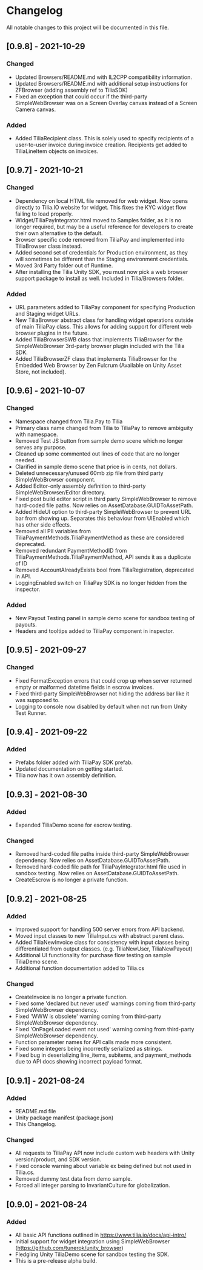 # Changelog
All notable changes to this project will be documented in this file.

## [0.9.8] - 2021-10-29
### Changed
 - Updated Browsers/README.md with IL2CPP compatibility information.
 - Updated Browsers/README.md with additional setup instructions for ZFBrowser (adding assembly ref to TiliaSDK)
 - Fixed an exception that could occur if the third-party SimpleWebBrowser was on a Screen Overlay canvas instead of a Screen Camera canvas.

### Added
 - Added TiliaRecipient class. This is solely used to specify recipients of a user-to-user invoice during invoice creation. Recipients get added to TiliaLineItem objects on invoices.

## [0.9.7] - 2021-10-21
### Changed
 - Dependency on local HTML file removed for web widget. Now opens directly to Tilia.IO website for widget. This fixes the KYC widget flow failing to load properly.
 - Widget/TiliaPayIntegrator.html moved to Samples folder, as it is no longer required, but may be a useful reference for developers to create their own alternative to the default.
 - Browser specific code removed from TiliaPay and implemented into TiliaBrowser class instead.
 - Added second set of credentials for Production environment, as they will sometimes be different than the Staging environment credentials.
 - Moved 3rd Party folder out of Runtime.
 - After installing the Tilia Unity SDK, you must now pick a web browser support package to install as well. Included in Tilia/Browsers folder.

### Added
 - URL parameters added to TiliaPay component for specifying Production and Staging widget URLs.
 - New TiliaBrowser abstract class for handling widget operations outside of main TiliaPay class. This allows for adding support for different web browser plugins in the future.
 - Added TiliaBrowserSWB class that implements TiliaBrowser for the SimpleWebBrowser 3rd-party browser plugin included with the Tilia SDK.
 - Added TiliaBrowserZF class that implements TiliaBrowser for the Embedded Web Browser by Zen Fulcrum (Available on Unity Asset Store, not included).

## [0.9.6] - 2021-10-07
### Changed
 - Namespace changed from Tilia.Pay to Tilia
 - Primary class name changed from Tilia to TiliaPay to remove ambiguity with namespace.
 - Removed Test JS button from sample demo scene which no longer serves any purpose.
 - Cleaned up some commented out lines of code that are no longer needed.
 - Clarified in sample demo scene that price is in cents, not dollars.
 - Deleted unnecessary/unused 60mb zip file from third party SimpleWebBrowser component.
 - Added Editor-only assembly definition to third-party SimpleWebBrowser/Editor directory.
 - Fixed post build editor script in third party SimpleWebBrowser to remove hard-coded file paths. Now relies on AssetDatabase.GUIDToAssetPath.
 - Added HideUI option to third-party SimpleWebBrowser to prevent URL bar from showing up. Separates this behaviour from UIEnabled which has other side effects.
 - Removed all PII variables from TiliaPaymentMethods.TiliaPaymentMethod as these are considered deprecated.
 - Removed redundant PaymentMethodID from TiliaPaymentMethods.TiliaPaymentMethod, API sends it as a duplicate of ID
 - Removed AccountAlreadyExists bool from TiliaRegistration, deprecated in API.
 - LoggingEnabled switch on TiliaPay SDK is no longer hidden from the inspector.

### Added
 - New Payout Testing panel in sample demo scene for sandbox testing of payouts.
 - Headers and tooltips added to TiliaPay component in inspector.

## [0.9.5] - 2021-09-27
### Changed
 - Fixed FormatException errors that could crop up when server returned empty or malformed datetime fields in escrow invoices.
 - Fixed third-party SimpleWebBrowser not hiding the address bar like it was supposed to.
 - Logging to console now disabled by default when not run from Unity Test Runner.

## [0.9.4] - 2021-09-22
### Added
 - Prefabs folder added with TiliaPay SDK prefab.
 - Updated documentation on getting started.
 - Tilia now has it own assembly definition.

## [0.9.3] - 2021-08-30
### Added
 - Expanded TiliaDemo scene for escrow testing.

### Changed
 - Removed hard-coded file paths inside third-party SimpleWebBrowser dependency. Now relies on AssetDatabase.GUIDToAssetPath.
 - Removed hard-coded file path for TiliaPayIntegrator.html file used in sandbox testing. Now relies on AssetDatabase.GUIDToAssetPath.
 - CreateEscrow is no longer a private function.

## [0.9.2] - 2021-08-25
### Added
 - Improved support for handling 500 server errors from API backend.
 - Moved input classes to new TiliaInput.cs with abstract parent class.
 - Added TiliaNewInvoice class for consistency with input classes being differentiated from output classes. (e.g. TiliaNewUser, TiliaNewPayout)
 - Additional UI functionality for purchase flow testing on sample TiliaDemo scene.
 - Additional function documentation added to Tilia.cs

### Changed
 - CreateInvoice is no longer a private function.
 - Fixed some 'declared but never used' warnings coming from third-party SimpleWebBrowser dependency.
 - Fixed 'WWW is obsolete' warning coming from third-party SimpleWebBrowser dependency.
 - Fixed 'OnPageLoaded event not used' warning coming from third-party SimpleWebBrowser dependency.
 - Function parameter names for API calls made more consistent.
 - Fixed some integers being incorrectly serialized as strings.
 - Fixed bug in deserializing line_items, subitems, and payment_methods due to API docs showing incorrect payload format.

## [0.9.1] - 2021-08-24
### Added
- README.md file
- Unity package manifest (package.json)
- This Changelog.

### Changed
 - All requests to TiliaPay API now include custom web headers with Unity version/product, and SDK version.
 - Fixed console warning about variable ex being defined but not used in Tilia.cs.
 - Removed dummy test data from demo sample.
 - Forced all integer parsing to InvariantCulture for globalization.

## [0.9.0] - 2021-08-24
### Added
 - All basic API functions outlined in https://www.tilia.io/docs/api-intro/
 - Initial support for widget integration using SimpleWebBrowser (https://github.com/tunerok/unity_browser)
 - Fledgling Unity TiliaDemo scene for sandbox testing the SDK.
 - This is a pre-release alpha build.
